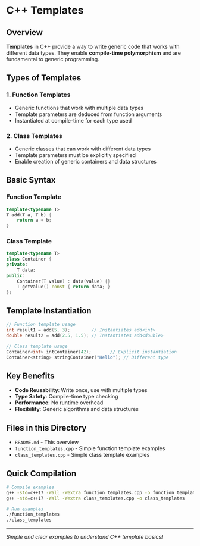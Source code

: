 # C++ Templates

## Overview

**Templates** in C++ provide a way to write generic code that works with different data types. They enable **compile-time polymorphism** and are fundamental to generic programming.

## Types of Templates

### 1. **Function Templates**
- Generic functions that work with multiple data types
- Template parameters are deduced from function arguments
- Instantiated at compile-time for each type used

### 2. **Class Templates**
- Generic classes that can work with different data types
- Template parameters must be explicitly specified
- Enable creation of generic containers and data structures

## Basic Syntax

### Function Template
```cpp
template<typename T>
T add(T a, T b) {
    return a + b;
}
```

### Class Template
```cpp
template<typename T>
class Container {
private:
    T data;
public:
    Container(T value) : data(value) {}
    T getValue() const { return data; }
};
```

## Template Instantiation

```cpp
// Function template usage
int result1 = add(5, 3);        // Instantiates add<int>
double result2 = add(2.5, 1.5); // Instantiates add<double>

// Class template usage
Container<int> intContainer(42);       // Explicit instantiation
Container<string> stringContainer("Hello"); // Different type
```

## Key Benefits

- **Code Reusability**: Write once, use with multiple types
- **Type Safety**: Compile-time type checking
- **Performance**: No runtime overhead
- **Flexibility**: Generic algorithms and data structures

## Files in this Directory

- `README.md` - This overview
- `function_templates.cpp` - Simple function template examples
- `class_templates.cpp` - Simple class template examples

## Quick Compilation

```bash
# Compile examples
g++ -std=c++17 -Wall -Wextra function_templates.cpp -o function_templates
g++ -std=c++17 -Wall -Wextra class_templates.cpp -o class_templates

# Run examples
./function_templates
./class_templates
```

---

*Simple and clear examples to understand C++ template basics!*
